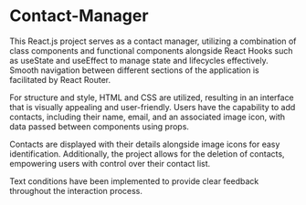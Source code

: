 # Contact-Manager

This React.js project serves as a contact manager, utilizing a combination of class components and functional components alongside React Hooks such as useState and useEffect to manage state and lifecycles effectively. Smooth navigation between different sections of the application is facilitated by React Router.

For structure and style, HTML and CSS are utilized, resulting in an interface that is visually appealing and user-friendly. Users have the capability to add contacts, including their name, email, and an associated image icon, with data passed between components using props.

Contacts are displayed with their details alongside image icons for easy identification. Additionally, the project allows for the deletion of contacts, empowering users with control over their contact list. 

Text conditions have been implemented to provide clear feedback throughout the interaction process.
